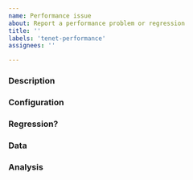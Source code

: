 ```yaml
---
name: Performance issue
about: Report a performance problem or regression
title: ''
labels: 'tenet-performance'
assignees: ''

---
```


<!--This is just a template - feel free to delete any and all of it and replace as appropriate.-->

### Description

<!--
* Please share a clear and concise description of the performance problem.
* Include minimal steps to reproduce the problem if possible. E.g.: the smallest possible code snippet; or a small repo to clone, with steps to run it.
  -->

### Configuration

<!--
(If you are posting Benchmark.NET results, this info will be included.)
* Which version of .NET is the code running on?
* What OS version, and what distro if applicable?
* What is the architecture (x64, x86, ARM, ARM64)?
* If relevant, what are the specs of the machine?
  -->

 <!--
     Labels on your issue are optional but can help it get routed quickly.

     "area-" labels help route your issue to the right expert. Please no more than one "area-" label.
     https://github.com/dotnet/runtime/labels?q=area-
     https://github.com/dotnet/runtime/blob/master/docs/area-owners.md

     "os-" and "arch-" labels are useful for issues specific to certain platforms or architectures.
     https://github.com/dotnet/runtime/labels?q=arch-
     https://github.com/dotnet/runtime/labels?q=os-
-->

### Regression?

<!--
* Is this a regression from a previous build or release of .NET Core, or from .NET Framework? If you can try a previous release or build to find out, that can help us narrow down the problem. If you don't know, that's OK.
  -->

### Data

<!--
* Please include any benchmark results, images of graphs, timings or measurements, or callstacks that are relevant.
* If possible please include text as text rather than images (so it shows up in searches).
* If applicable please include before and after measurements.
* There is helpful information about measuring code in this repo [here](https://github.com/dotnet/performance/blob/master/docs/benchmarking-workflow-dotnet-runtime.md).
  -->

### Analysis

<!--
* If you have an idea where the problem might lie, let us know that here.
* Please include any pointers to code, relevant changes, or related issues you know of.
* If you don't know, you can delete this section.
  -->
